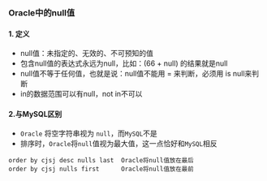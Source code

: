 ### Oracle中的null值

#### 1. 定义
* null值：未指定的、无效的、不可预知的值
* 包含null值的表达式永远为null，比如：(66 + null) 的结果就是null
* null值不等于任何值，也就是说：null值不能用 = 来判断，必须用 is null来判断 
* in的数据范围可以有null，not in不可以

#### 2.与MySQL区别
* `Oracle` 将空字符串视为 `null`，而`MySQL`不是
* 排序时，`Oracle`将`null`值视为最大值，这一点恰好和`MySQL`相反

```
order by cjsj desc nulls last  Oracle将null值放在最后
order by cjsj nulls first      Oracle将null值放在最前
```




